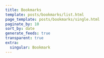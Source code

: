 ```yaml
---
title: Bookmarks
template: posts/bookmarks/list.html
page_template: posts/bookmarks/single.html
paginate_by: 10
sort_by: date
generate_feeds: true
transparent: true
extra:
  singular: Bookmark
---
```

